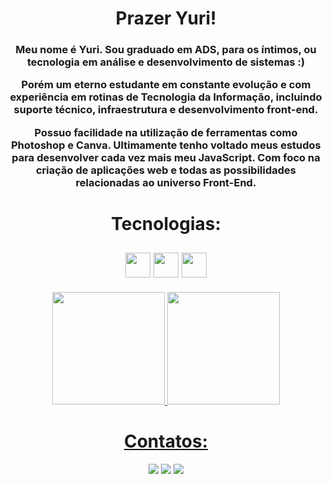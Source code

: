 <h1 align="center">Prazer Yuri!</h1>

<h3 align="center">
Meu nome é Yuri. Sou graduado em ADS, para os íntimos, ou tecnologia em análise e desenvolvimento de sistemas :)

Porém um eterno estudante em constante evolução e com experiência em rotinas de Tecnologia da Informação, incluindo suporte técnico, infraestrutura e desenvolvimento front-end.

Possuo facilidade na utilização de ferramentas como Photoshop e Canva. Ultimamente tenho voltado meus estudos para desenvolver cada vez mais meu JavaScript. Com foco na criação de aplicações web e todas as possibilidades relacionadas ao universo Front-End.
</h3>

<h1 align="center">Tecnologias: </h1>

 <h2 align="center">
 <img src="https://cdn.jsdelivr.net/gh/devicons/devicon@latest/icons/html5/html5-original-wordmark.svg" width="40" height="40"/> <img src="https://cdn.jsdelivr.net/gh/devicons/devicon@latest/icons/css3/css3-original-wordmark.svg" width="40" height="40"/> <img src="https://cdn.jsdelivr.net/gh/devicons/devicon@latest/icons/javascript/javascript-plain.svg" width="40" height="40"/>
</h2>

          
          
          

<div align="center">
<a href="https://github.com/yuri-santos00/">
<img loading="lazy" height="180em" src="https://github-readme-stats.vercel.app/api/top-langs/?username=YuriSantos00&layout=compact&langs_count=7&theme=dracula"/>
<img loading="lazy" height="180em" src="https://github-readme-stats.vercel.app/api?username=YuriSantos00&show_icons=true&theme=dracula&include_all_commits=true&count_private=true"/>
</div>

<h1 align="center">Contatos: </h1>

<div align="center">

<a href="https://www.instagram.com/yurisantos00_" target="_blank"><img loading="lazy" src="https://img.shields.io/badge/-Instagram-%23E4405F?style=for-the-badge&logo=instagram&logoColor=white" target="_blank"></a>
<a href = "mailto:lousantos.ti@gmail.com"><img loading="lazy" src="https://img.shields.io/badge/Gmail-D14836?style=for-the-badge&logo=gmail&logoColor=white" target="_blank"></a>
<a href="https://www.linkedin.com/in/yuri-santos00/" target="_blank"><img loading="lazy" src="https://img.shields.io/badge/-LinkedIn-%230077B5?style=for-the-badge&logo=linkedin&logoColor=white" target="_blank"></a>   
</div>

